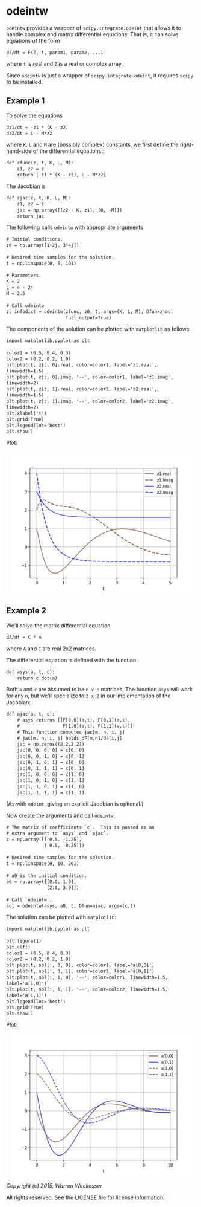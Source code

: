 odeintw
=======

`odeintw` provides a wrapper of `scipy.integrate.odeint` that allows it to
handle complex and matrix differential equations.  That is, it can solve
equations of the form

    dZ/dt = F(Z, t, param1, param2, ...)

where `t` is real and `Z` is a real or complex array.

Since `odeintw` is just a wrapper of `scipy.integrate.odeint`, it requires
`scipy` to be installed.

Example 1
---------

To solve the equations

    dz1/dt = -z1 * (K - z2)
    dz2/dt = L - M*z2

where `K`, `L` and `M` are (possibly complex) constants, we first define the
right-hand-side of the differential equations::

    def zfunc(z, t, K, L, M):
        z1, z2 = z
        return [-z1 * (K - z2), L - M*z2]

The Jacobian is

    def zjac(z, t, K, L, M):
        z1, z2 = z
        jac = np.array([[z2 - K, z1], [0, -M]])
        return jac

The following calls `odeintw` with appropriate arguments

    # Initial conditions.
    z0 = np.array([1+2j, 3+4j])

    # Desired time samples for the solution.
    t = np.linspace(0, 5, 101)

    # Parameters.
    K = 2
    L = 4 - 2j
    M = 2.5

    # Call odeintw
    z, infodict = odeintw(zfunc, z0, t, args=(K, L, M), Dfun=zjac,
                          full_output=True)

The components of the solution can be plotted with `matplotlib` as follows

    import matplotlib.pyplot as plt

    color1 = (0.5, 0.4, 0.3)
    color2 = (0.2, 0.2, 1.0)
    plt.plot(t, z[:, 0].real, color=color1, label='z1.real', linewidth=1.5)
    plt.plot(t, z[:, 0].imag, '--', color=color1, label='z1.imag', linewidth=2)
    plt.plot(t, z[:, 1].real, color=color2, label='z2.real', linewidth=1.5)
    plt.plot(t, z[:, 1].imag, '--', color=color2, label='z2.imag', linewidth=2)
    plt.xlabel('t')
    plt.grid(True)
    plt.legend(loc='best')
    plt.show()

Plot:

![](https://github.com/WarrenWeckesser/odeintw/blob/master/examples/odeintw_example1.png)

Example 2
---------

We'll solve the matrix differential equation

    dA/dt = C * A

where `A` and `C` are real 2x2 matrices.

The differential equation is defined with the function

    def asys(a, t, c):
        return c.dot(a)

Both `a` and `c` are assumed to be `n x n` matrices.  The function
`asys` will work for any `n`, but we'll specialize to `2 x 2` in our
implementation of the Jacobian:

    def ajac(a, t, c):
        # asys returns [[F[0,0](a,t), F[0,1](a,t),
        #                F[1,0](a,t), F[1,1](a,t)]]
        # This function computes jac[m, n, i, j]
        # jac[m, n, i, j] holds dF[m,n]/da[i,j]
        jac = np.zeros((2,2,2,2))
        jac[0, 0, 0, 0] = c[0, 0]
        jac[0, 0, 1, 0] = c[0, 1]
        jac[0, 1, 0, 1] = c[0, 0]
        jac[0, 1, 1, 1] = c[0, 1]
        jac[1, 0, 0, 0] = c[1, 0]
        jac[1, 0, 1, 0] = c[1, 1]
        jac[1, 1, 0, 1] = c[1, 0]
        jac[1, 1, 1, 1] = c[1, 1]

(As with `odeint`, giving an explicit Jacobian is optional.)

Now create the arguments and call `odeintw`:

    # The matrix of coefficients `c`.  This is passed as an
    # extra argument to `asys` and `ajac`.
    c = np.array([[-0.5, -1.25],
                  [ 0.5, -0.25]])

    # Desired time samples for the solution.
    t = np.linspace(0, 10, 201)

    # a0 is the initial condition.
    a0 = np.array([[0.0, 1.0],
                   [2.0, 3.0]])

    # Call `odeintw`.
    sol = odeintw(asys, a0, t, Dfun=ajac, args=(c,))


The solution can be plotted with `matplotlib`:

    import matplotlib.pyplot as plt

    plt.figure(1)
    plt.clf()
    color1 = (0.5, 0.4, 0.3)
    color2 = (0.2, 0.2, 1.0)
    plt.plot(t, sol[:, 0, 0], color=color1, label='a[0,0]')
    plt.plot(t, sol[:, 0, 1], color=color2, label='a[0,1]')
    plt.plot(t, sol[:, 1, 0], '--', color=color1, linewidth=1.5, label='a[1,0]')
    plt.plot(t, sol[:, 1, 1], '--', color=color2, linewidth=1.5, label='a[1,1]')
    plt.legend(loc='best')
    plt.grid(True)
    plt.show()

Plot:

![](https://github.com/WarrenWeckesser/odeintw/blob/master/examples/odeintw_example2.png)


*Copyright (c) 2015, Warren Weckesser*

All rights reserved.
See the LICENSE file for license information.
